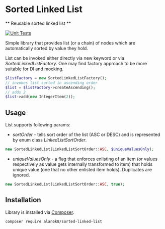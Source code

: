 # Sorted Linked List

** Reusable sorted linked list **

[![Unit Tests](https://github.com/alan6k8/sorted-linked-list/actions/workflows/php.yml/badge.svg)](https://github.com/alan6k8/sorted-linked-list/actions/workflows/php.yml)

Simple library that provides list (or a chain) of nodes which are automatically sorted by value they hold.

List can be invoked either directly via new keyword or via _SortedLinkedListFactory_. One may find factory approach to be more suitable for DI and mocking.
```php
$listFactory = new SortedLinkedListFactory();
// invokes list sorted in ascending order
$list = $listFactory->createAscending();
// adds 2
$list->add(new IntegerItem(2));
```

## Usage

List supports following params:

- *sortOrder* - tells sort order of the list (ASC or DESC) and is represented by enum class _LinkedListSortOrder_.
```php
new SortedLinkedList(LinkedListSortOrder::ASC, $uniqueValuesOnly);
```

- *uniqueValuesOnly* - a flag that enforces enlisting of an item (or values respectively as value gets internally transformed to item) that holds unique value (one that no other enlisted item holds). Duplicates are ignored.
```php
new SortedLinkedList(LinkedListSortOrder::ASC, true);
```

## Installation

Library is installed via [Composer](https://getcomposer.org/).


```
composer require alan6k8/sorted-linked-list
```
